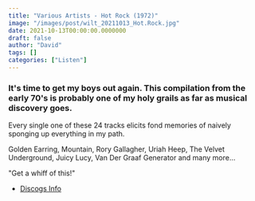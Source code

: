 ```yaml
---
title: "Various Artists - Hot Rock (1972)"
image: "/images/post/wilt_20211013_Hot.Rock.jpg"
date: 2021-10-13T00:00:00.0000000
draft: false
author: "David"
tags: []
categories: ["Listen"]
---
```

### It's time to get my boys out again. This compilation from the early 70's is probably one of my holy grails as far as musical discovery goes.

 Every single one of these 24 tracks elicits fond memories of naively sponging up everything in my path.

 Golden Earring, Mountain, Rory Gallagher, Uriah Heep, The Velvet Underground, Juicy Lucy, Van Der Graaf Generator and many more...

 "Get a whiff of this!"

-  [Discogs Info](https://www.discogs.com/release/3393679-Various-Hot-Rock)